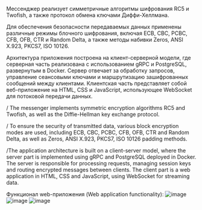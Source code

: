 Мессенджер реализует симметричные алгоритмы шифрования RC5 и Twofish, а также протокол обмена ключами 
Диффи-Хеллмана. 

Для обеспечения безопасности передаваемых данных применены различные режимы 
блочного шифрования, включая ECB, CBC, PCBC, CFB, OFB, CTR и Random Delta, а также 
методы набивки Zeros, ANSI X.923, PKCS7, ISO 10126. 

Архитектура приложения построена на клиент-серверной модели, где серверная часть реализована с 
использованием gRPC и PostgreSQL, развернутым в Docker. Сервер отвечает за 
обработку запросов, управление сеансовыми ключами и маршрутизацию зашифрованных 
сообщений между клиентами. Клиентская часть представляет собой веб-приложение на HTML, 
CSS и JavaScript, использующее WebSocket для потоковой передачи данных.

/ The messenger implements symmetric encryption algorithms RC5 and Twofish, as well as the Diffie-Hellman key exchange protocol.

/ To ensure the security of transmitted data, various block encryption modes are used, 
including ECB, CBC, PCBC, CFB, OFB, CTR and Random Delta, as well as Zeros, ANSI X.923, PKCS7, ISO 10126 padding methods.

/The application architecture is built on a client-server model, where the server part is implemented using gRPC and PostgreSQL deployed in Docker. 
The server is responsible for processing requests, managing session keys and routing encrypted messages between clients. 
The client part is a web application in HTML, CSS and JavaScript, using WebSocket for streaming data.

Функционал web-приложения (Web application functionality):
![image](https://github.com/user-attachments/assets/67d8f9ff-3bb0-4870-ba4b-43f35ec928cc)
![image](https://github.com/user-attachments/assets/6b4a8037-c5cb-4fb8-a521-293a963acf07)
![image](https://github.com/user-attachments/assets/ddd03be3-afd0-4623-a6ef-f2d5798bfa4a)
